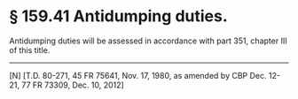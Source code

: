 # § 159.41   Antidumping duties.

Antidumping duties will be assessed in accordance with part 351, chapter III of this title. 



---

[N] [T.D. 80-271, 45 FR 75641, Nov. 17, 1980, as amended by CBP Dec. 12-21, 77 FR 73309, Dec. 10, 2012]




